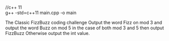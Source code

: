 //c++ 11<br />
g++ -std=c++11 main.cpp -o main<br />


The Classic FizzBuzz coding challenge
Output the word Fizz on mod 3 and output the word Buzz on mod 5
in the case of both mod 3 and 5 then output FizzBuzz
Otherwise output the int value.